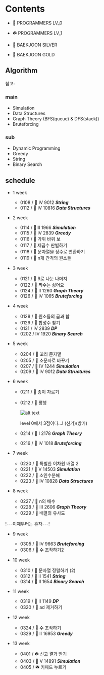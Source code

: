 # Contents

* 🌱 PROGRAMMERS LV_0
* ☘️ PROGRAMMERS LV_1

* 🥈 BAEKJOON SILVER
* 🥇 BAEKJOON GOLD

## Algorithm

참고: <!-- https://myeongmy.tistory.com/55 -->

### main

* Simulation
* Data Structures
* Graph Theory (BFS(queue) & DFS(stack))
* Bruteforcing

### sub

* Dynamic Programming
* Greedy
* String
* Binary Search

## schedule

* 1 week
  * 0108 / 🥈 IV 9012  ***String***
  * 0112 / 🥈 IV 10816  ***Data Structures***

* 2 week
  * 0114 / 🥈III 1966  ***Simulation***
  * 0115 / 🥈 IV 2839  ***Greedy***
  * 0116 / 🌱 가위 바위 보
  * 0117 / 🌱 제곱수 판별하기
  * 0118 / 🌱 문자열을 정수로 변환하기
  * 0119 / 🌱 n개 간격의 원소들

* 3 week
  * 0121 / 🌱 9로 나눈 나머지
  * 0122 / 🌱 짝수는 싫어요
  * 0124 / 🥈 II 1260  ***Graph Theory***
  * 0126 / 🥈 IV 1065  ***Bruteforcing***

* 4 week
  * 0128 / 🌱 원소들의 곱과 합
  * 0129 / 🌱 합성수 찾기
  * 0131 / IV 2839  ***DP***
  * 0202 / IV 1920  ***Binary Search***

* 5 week
  * 0204 / 🌱 꼬리 문자열
  * 0205 / 🌱 소문자로 바꾸기
  * 0207 / 🥈 IV 1244  ***Simulation***
  * 0209 / 🥈 IV 9012  ***Data Structures***

* 6 week
  * 0211 / 🌱 종이 자르기
  * 0212 / 🌱 평행

    ![alt text](programmers_평행.png)

    level 0에서 3점이다...! (신기)(방기)

  * 0214 / 🥈 I 2178  ***Graph Theory***
  * 0216 / 🥈 IV 1018  ***Bruteforcing***

* 7 week
  * 0220 / 🌱 특별한 이차원 배열 2
  * 0221 / 🥇 V 14503 ***Simulation***
  * 0222 / 🌱 소인수분해
  * 0223 / 🥈 IV 10828 ***Data Structures***

* 8 week
  * 0227 / 🌱 n의 배수
  * 0228 / 🥈 III 2606 ***Graph Theory***
  * 0229 / 🌱 배열의 유사도

!---이제부터는 혼자---!

* 9 week
  * 0305 / 🥇 IV 9663 ***Bruteforcing***
  * 0306 / 🌱 수 조작하기2

* 10 week
  * 0310 / 🌱 문자열 정렬하기 (2)
  * 0312 / 🥈 II 1541 ***String***
  * 0314 / 🥈 II 1654 ***Binary Search***

* 11 week
  * 0319 / 🥈 II 1149 ***DP***
  * 0320 / 🌱 ad 제거하기

* 12 week
  * 0324 / 🌱 수 조작하기
  * 0329 / 🥈 II 16953 ***Greedy***

* 13 week
  * 0401 / ☘️ 신고 결과 받기
  * 0403 / 🥇 V 14891 ***Simulation***
  * 0405 / ☘️ 키패드 누르기
